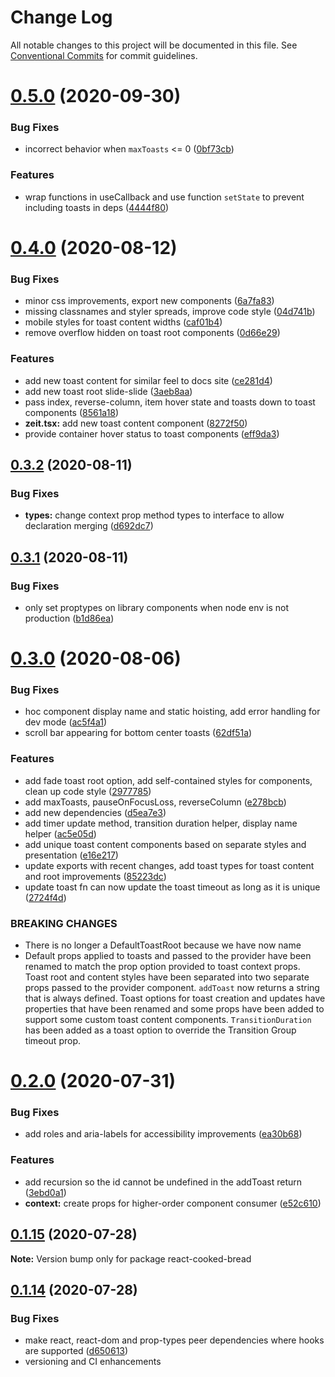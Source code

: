 # Change Log

All notable changes to this project will be documented in this file.
See [Conventional Commits](https://conventionalcommits.org) for commit guidelines.

# [0.5.0](https://github.com/brettinternet/react-cooked-bread/compare/react-cooked-bread@0.4.0...react-cooked-bread@0.5.0) (2020-09-30)


### Bug Fixes

* incorrect behavior when `maxToasts` <= 0 ([0bf73cb](https://github.com/brettinternet/react-cooked-bread/commit/0bf73cb94942e8cdb72f53675f80653980507b7f))


### Features

* wrap functions in useCallback and use function `setState` to prevent including toasts in deps ([4444f80](https://github.com/brettinternet/react-cooked-bread/commit/4444f80be085beef4a1181dca87e2ac7b6c80a6e))





# [0.4.0](https://github.com/brettinternet/react-cooked-bread/compare/react-cooked-bread@0.3.2...react-cooked-bread@0.4.0) (2020-08-12)


### Bug Fixes

* minor css improvements, export new components ([6a7fa83](https://github.com/brettinternet/react-cooked-bread/commit/6a7fa83f313ae720c92acfa9926e8d19f23b0026))
* missing classnames and styler spreads, improve code style ([04d741b](https://github.com/brettinternet/react-cooked-bread/commit/04d741b2ca302083067fbafb150720d58479a060))
* mobile styles for toast content widths ([caf01b4](https://github.com/brettinternet/react-cooked-bread/commit/caf01b4794002cb1702697434228384f640bee61))
* remove overflow hidden on toast root components ([0d66e29](https://github.com/brettinternet/react-cooked-bread/commit/0d66e2920825b395d3b39edafb1594b9908d91f3))


### Features

* add new toast content for similar feel to docs site ([ce281d4](https://github.com/brettinternet/react-cooked-bread/commit/ce281d4a054821a4abd5cc59bd8df8a6fde1661c))
* add new toast root slide-slide ([3aeb8aa](https://github.com/brettinternet/react-cooked-bread/commit/3aeb8aa6f04fd9cdbae0e7440c3d2cd5a5a96427))
* pass index, reverse-column, item hover state and toasts down to toast components ([8561a18](https://github.com/brettinternet/react-cooked-bread/commit/8561a1871dfdee92cd511598837cc4b963fbca6a))
* **zeit.tsx:** add new toast content component ([8272f50](https://github.com/brettinternet/react-cooked-bread/commit/8272f50060c5f591c1c7111c1514e4a0f04bfb2f))
* provide container hover status to toast components ([eff9da3](https://github.com/brettinternet/react-cooked-bread/commit/eff9da3d88df7b6a97d4336848397537c7d80f06))





## [0.3.2](https://github.com/brettinternet/react-cooked-bread/compare/react-cooked-bread@0.3.1...react-cooked-bread@0.3.2) (2020-08-11)


### Bug Fixes

* **types:** change context prop method types to interface to allow declaration merging ([d692dc7](https://github.com/brettinternet/react-cooked-bread/commit/d692dc7a1b1282ecc506f31720707a82458b2e84))





## [0.3.1](https://github.com/brettinternet/react-cooked-bread/compare/react-cooked-bread@0.3.0...react-cooked-bread@0.3.1) (2020-08-11)


### Bug Fixes

* only set proptypes on library components when node env is not production ([b1d86ea](https://github.com/brettinternet/react-cooked-bread/commit/b1d86ea71b1afde3bff652cdd5930ee4f2f22250))





# [0.3.0](https://github.com/brettinternet/react-cooked-bread/compare/react-cooked-bread@0.2.0...react-cooked-bread@0.3.0) (2020-08-06)


### Bug Fixes

* hoc component display name and static hoisting, add error handling for dev mode ([ac5f4a1](https://github.com/brettinternet/react-cooked-bread/commit/ac5f4a18d7b1c2fe96317d636d665285a91ca78e))
* scroll bar appearing for bottom center toasts ([62df51a](https://github.com/brettinternet/react-cooked-bread/commit/62df51a0d0ff3992b630bcc383d4efc529c652c5))


### Features

* add fade toast root option, add self-contained styles for components, clean up code style ([2977785](https://github.com/brettinternet/react-cooked-bread/commit/2977785e1ba0fdfe35c140709862a89027f70701))
* add maxToasts, pauseOnFocusLoss, reverseColumn ([e278bcb](https://github.com/brettinternet/react-cooked-bread/commit/e278bcb6a1bf36aeb010f938a7c0e3849859cb18))
* add new dependencies ([d5ea7e3](https://github.com/brettinternet/react-cooked-bread/commit/d5ea7e3f1a3ca4d84186568372d42261b9f04b32))
* add timer update method, transition duration helper, display name helper ([ac5e05d](https://github.com/brettinternet/react-cooked-bread/commit/ac5e05dab5821494fe957877f68272e2507d7c6f))
* add unique toast content components based on separate styles and presentation ([e16e217](https://github.com/brettinternet/react-cooked-bread/commit/e16e2171f6ced27df70ce6a843b42126c8dca113))
* update exports with recent changes, add toast types for toast content and root improvements ([85223dc](https://github.com/brettinternet/react-cooked-bread/commit/85223dcb1f61e12686db62b4fcb9036081fd6394))
* update toast fn can now update the toast timeout as long as it is unique ([2724f4d](https://github.com/brettinternet/react-cooked-bread/commit/2724f4dad9e4f4a9e1a7d2c7acc9eb585f3e7e46))


### BREAKING CHANGES

* There is no longer a DefaultToastRoot because we have now name
* Default props applied to toasts and passed to the provider have been renamed to
match the prop option provided to toast context props. Toast root and content styles have been
separated into two separate props passed to the provider component. `addToast` now returns a string
that is always defined. Toast options for toast creation and updates have properties that have been
renamed and some props have been added to support some custom toast content components.
`TransitionDuration` has been added as a toast option to override the Transition Group timeout prop.





# [0.2.0](https://github.com/brettinternet/react-cooked-bread/compare/react-cooked-bread@0.1.15...react-cooked-bread@0.2.0) (2020-07-31)

### Bug Fixes

- add roles and aria-labels for accessibility improvements ([ea30b68](https://github.com/brettinternet/react-cooked-bread/commit/ea30b68e833eeded8b74fd17217bfdfd41ef8bde))

### Features

- add recursion so the id cannot be undefined in the addToast return ([3ebd0a1](https://github.com/brettinternet/react-cooked-bread/commit/3ebd0a1ccaabc3316fe8969ae976310e8924a859))
- **context:** create props for higher-order component consumer ([e52c610](https://github.com/brettinternet/react-cooked-bread/commit/e52c61072647450c45cb80c824f34f77614adf4c))

## [0.1.15](https://github.com/brettinternet/react-cooked-bread/compare/react-cooked-bread@0.1.13...react-cooked-bread@0.1.15) (2020-07-28)

**Note:** Version bump only for package react-cooked-bread

## [0.1.14](https://github.com/brettinternet/react-cooked-bread/compare/react-cooked-bread@0.1.13...react-cooked-bread@0.1.14) (2020-07-28)

### Bug Fixes

- make react, react-dom and prop-types peer dependencies where hooks are supported ([d650613](https://github.com/brettinternet/react-cooked-bread/commit/d650613138eff0dff7662ed262a7aa8bc0c6c10c))
- versioning and CI enhancements
